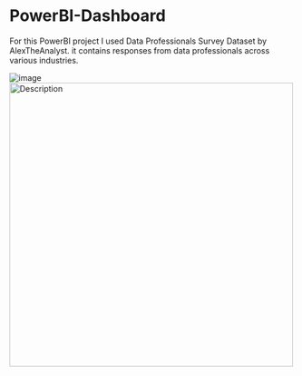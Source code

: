 # PowerBI-Dashboard

For this PowerBI project I used Data Professionals Survey Dataset by AlexTheAnalyst. it contains responses from data professionals across various industries.


![image](https://github.com/user-attachments/assets/5ecf8fb4-3c6f-4629-80cf-22ebd77db9e7)
<img src="./path-to-image.png" alt="Description" width="500"/>

